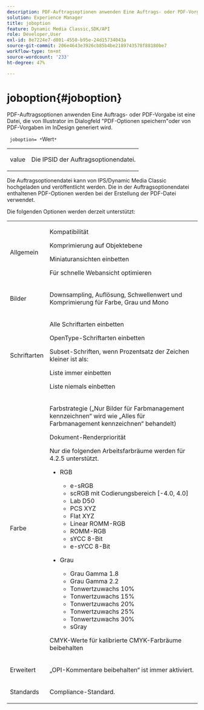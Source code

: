 ```yaml
---
description: PDF-Auftragsoptionen anwenden Eine Auftrags- oder PDF-Vorgabe ist eine Datei, die von Illustrator im Dialogfeld "PDF-Optionen speichern"oder von PDF-Vorgaben im InDesign generiert wird.
solution: Experience Manager
title: joboption
feature: Dynamic Media Classic,SDK/API
role: Developer,User
exl-id: 8e7224e7-d801-4550-b95e-24d15734043a
source-git-commit: 206e4643e3926cb85b4be2189743578f88180be7
workflow-type: tm+mt
source-wordcount: '233'
ht-degree: 47%

---
```


# joboption{#joboption}

PDF-Auftragsoptionen anwenden Eine Auftrags- oder PDF-Vorgabe ist eine Datei, die von Illustrator im Dialogfeld &quot;PDF-Optionen speichern&quot;oder von PDF-Vorgaben im InDesign generiert wird.

` joboption= *`Wert`*`

<table id="simpletable_BA7B58BE0B0740298D45DDEBE7832D93"> 
 <tr class="strow"> 
  <td class="stentry"> <p><span class="codeph"> <span class="varname"> value</span></span> </p> </td> 
  <td class="stentry"> <p>Die IPSID der Auftragsoptionendatei. </p></td> 
 </tr> 
</table>

Die Auftragsoptionendatei kann von IPS/Dynamic Media Classic hochgeladen und veröffentlicht werden. Die in der Auftragsoptionendatei enthaltenen PDF-Optionen werden bei der Erstellung der PDF-Datei verwendet.

Die folgenden Optionen werden derzeit unterstützt:

<table id="simpletable_7E0AE8A06AE54A02AF0107FBEDF73D61"> 
 <tr class="strow"> 
  <td class="stentry"> <p>Allgemein </p></td> 
  <td class="stentry"> <p> Kompatibilität </p> <p> Komprimierung auf Objektebene </p> <p> Miniaturansichten einbetten </p> <p> Für schnelle Webansicht optimieren </p> </td> 
 </tr> 
 <tr class="strow"> 
  <td class="stentry"> <p>Bilder </p></td> 
  <td class="stentry"> <p> Downsampling, Auflösung, Schwellenwert und Komprimierung für Farbe, Grau und Mono </p> </td> 
 </tr> 
 <tr class="strow"> 
  <td class="stentry"> <p>Schriftarten </p></td> 
  <td class="stentry"> <p> Alle Schriftarten einbetten </p> <p> OpenType-Schriftarten einbetten </p> <p> Subset-Schriften, wenn Prozentsatz der Zeichen kleiner ist als: </p> <p> Liste immer einbetten </p> <p> Liste niemals einbetten </p> </td> 
 </tr> 
 <tr class="strow"> 
  <td class="stentry"> <p>Farbe </p></td> 
  <td class="stentry"> <p> Farbstrategie („Nur Bilder für Farbmanagement kennzeichnen“ wird wie „Alles für Farbmanagement kennzeichnen“ behandelt) </p> <p> Dokument-Renderpriorität </p> <p> Nur die folgenden Arbeitsfarbräume werden für 4.2.5 unterstützt. </p> <p> 
    <ul id="ul_3F3EFDFB6A3340978AE31DEDF0FDA2C8"> 
     <li id="li_17A9FA99D6CA4C5182E383A85F0E3C90"> RGB <p> 
       <ul id="ul_1DD0C264DA1248319E751ADD18140C6D"> 
        <li id="li_B91B4D0C1D80442EB8690933AFA1F093"> e-sRGB </li> 
        <li id="li_D7F8C500DF5E4CBC8FFA4FEFB8E4E036"> scRGB mit Codierungsbereich [-4.0, 4.0] </li> 
        <li id="li_942CD69732984E16A71C2F75EC5B5245"> Lab D50 </li> 
        <li id="li_7063B9E98D1E4946AC8F0EF7BC988806"> PCS XYZ </li> 
        <li id="li_5809447576B147B68630C4B7EC2E7870"> Flat XYZ </li> 
        <li id="li_3B5DA42A04124A6BAA12343AFC19F620">Linear ROMM-RGB </li> 
        <li id="li_DEC3028FA9C34176B761D12B7179B44F">ROMM-RGB </li> 
        <li id="li_3E7E7C4A680C4E3EADE0A26048ECF1F4"> sYCC 8-Bit </li> 
        <li id="li_16A615C9A74D443AB3C63B3FE3AB5443"> e-sYCC 8-Bit </li> 
       </ul> </p> </li> 
     <li id="li_AFA6D4D8C0624AA495E2EB2F0F0C7F7B">Grau <p> 
       <ul id="ul_945389DD426F44C09EB9C7F23933CB77"> 
        <li id="li_DB0AE3DFFC184480BB91666FF1BB4776">Grau Gamma 1.8 </li> 
        <li id="li_755C556ED94740D1BD30EBE67018E074">Grau Gamma 2.2 </li> 
        <li id="li_67437440AFB54B7686333A55233AA87F">Tonwertzuwachs 10% </li> 
        <li id="li_0D6CA6004EC84048B5F2198406F4F343">Tonwertzuwachs 15% </li> 
        <li id="li_1AFD11C23AB147978559D8F00BFB3142">Tonwertzuwachs 20% </li> 
        <li id="li_6CD5ACEF6B0B49E8BACA8264FE0E9C44"> Tonwertzuwachs 25% </li> 
        <li id="li_AB5F1FA7111041BD82353E02A284A546">Tonwertzuwachs 30% </li> 
        <li id="li_7433278AE8054AD28BD38A0A6E4EF7EF"> sGray </li> 
       </ul> </p> </li> 
    </ul> </p> <p> CMYK-Werte für kalibrierte CMYK-Farbräume beibehalten </p> </td> 
 </tr> 
 <tr class="strow"> 
  <td class="stentry"> <p>Erweitert </p></td> 
  <td class="stentry"> <p>„OPI-Kommentare beibehalten“ ist immer aktiviert. </p></td> 
 </tr> 
 <tr class="strow"> 
  <td class="stentry"> <p>Standards </p></td> 
  <td class="stentry"> <p>Compliance-Standard. </p></td> 
 </tr> 
</table>
